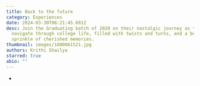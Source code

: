 ```yaml
---
title: Back to the future
category: Experiences
date: 2024-03-30T06:21:45.691Z
desc: Join the Graduating batch of 2020 on their nostalgic journey as they
  navigate through college life, filled with twists and turns, and a beautiful
  sprinkle of cherished memories.
thumbnail: images/1000061521.jpg
authors: Krithi Shailya
starred: true
abio: ""
---
```

*